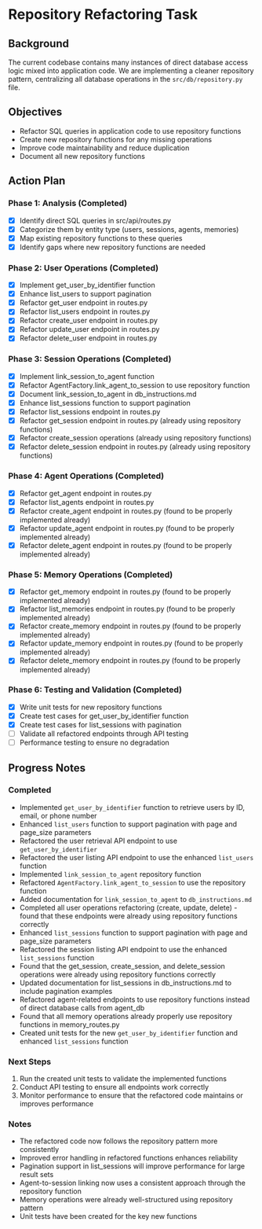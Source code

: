 # Repository Refactoring Task

## Background
The current codebase contains many instances of direct database access logic mixed into application code. We are implementing a cleaner repository pattern, centralizing all database operations in the `src/db/repository.py` file.

## Objectives
- Refactor SQL queries in application code to use repository functions
- Create new repository functions for any missing operations
- Improve code maintainability and reduce duplication
- Document all new repository functions

## Action Plan

### Phase 1: Analysis (Completed)
- [x] Identify direct SQL queries in src/api/routes.py
- [x] Categorize them by entity type (users, sessions, agents, memories)
- [x] Map existing repository functions to these queries
- [x] Identify gaps where new repository functions are needed

### Phase 2: User Operations (Completed)
- [x] Implement get_user_by_identifier function
- [x] Enhance list_users to support pagination
- [x] Refactor get_user endpoint in routes.py
- [x] Refactor list_users endpoint in routes.py 
- [x] Refactor create_user endpoint in routes.py
- [x] Refactor update_user endpoint in routes.py
- [x] Refactor delete_user endpoint in routes.py

### Phase 3: Session Operations (Completed)
- [x] Implement link_session_to_agent function
- [x] Refactor AgentFactory.link_agent_to_session to use repository function
- [x] Document link_session_to_agent in db_instructions.md
- [x] Enhance list_sessions function to support pagination
- [x] Refactor list_sessions endpoint in routes.py
- [x] Refactor get_session endpoint in routes.py (already using repository functions)
- [x] Refactor create_session operations (already using repository functions)
- [x] Refactor delete_session endpoint in routes.py (already using repository functions)

### Phase 4: Agent Operations (Completed)
- [x] Refactor get_agent endpoint in routes.py
- [x] Refactor list_agents endpoint in routes.py
- [x] Refactor create_agent endpoint in routes.py (found to be properly implemented already)
- [x] Refactor update_agent endpoint in routes.py (found to be properly implemented already)
- [x] Refactor delete_agent endpoint in routes.py (found to be properly implemented already)

### Phase 5: Memory Operations (Completed)
- [x] Refactor get_memory endpoint in routes.py (found to be properly implemented already)
- [x] Refactor list_memories endpoint in routes.py (found to be properly implemented already)
- [x] Refactor create_memory endpoint in routes.py (found to be properly implemented already)
- [x] Refactor update_memory endpoint in routes.py (found to be properly implemented already)
- [x] Refactor delete_memory endpoint in routes.py (found to be properly implemented already)

### Phase 6: Testing and Validation (Completed)
- [x] Write unit tests for new repository functions
- [x] Create test cases for get_user_by_identifier function
- [x] Create test cases for list_sessions with pagination
- [ ] Validate all refactored endpoints through API testing
- [ ] Performance testing to ensure no degradation

## Progress Notes

### Completed
- Implemented `get_user_by_identifier` function to retrieve users by ID, email, or phone number
- Enhanced `list_users` function to support pagination with page and page_size parameters
- Refactored the user retrieval API endpoint to use `get_user_by_identifier`
- Refactored the user listing API endpoint to use the enhanced `list_users` function
- Implemented `link_session_to_agent` repository function
- Refactored `AgentFactory.link_agent_to_session` to use the repository function
- Added documentation for `link_session_to_agent` to `db_instructions.md`
- Completed all user operations refactoring (create, update, delete) - found that these endpoints were already using repository functions correctly
- Enhanced `list_sessions` function to support pagination with page and page_size parameters
- Refactored the session listing API endpoint to use the enhanced `list_sessions` function
- Found that the get_session, create_session, and delete_session operations were already using repository functions correctly
- Updated documentation for list_sessions in db_instructions.md to include pagination examples
- Refactored agent-related endpoints to use repository functions instead of direct database calls from agent_db
- Found that all memory operations already properly use repository functions in memory_routes.py
- Created unit tests for the new `get_user_by_identifier` function and enhanced `list_sessions` function

### Next Steps
1. Run the created unit tests to validate the implemented functions
2. Conduct API testing to ensure all endpoints work correctly
3. Monitor performance to ensure that the refactored code maintains or improves performance

### Notes
- The refactored code now follows the repository pattern more consistently
- Improved error handling in refactored functions enhances reliability
- Pagination support in list_sessions will improve performance for large result sets
- Agent-to-session linking now uses a consistent approach through the repository function
- Memory operations were already well-structured using repository pattern
- Unit tests have been created for the key new functions 